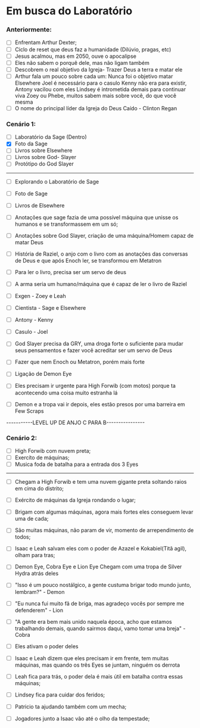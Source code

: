 # Em busca do Laboratório

### Anteriormente:

- [ ] Enfrentam Arthur Dexter;
- [ ] Ciclo de reset que deus faz a humanidade (Dilúvio, pragas, etc)
- [ ] Jesus acalmou, mas em 2050, ouve o apocalipse
- [ ] Eles não sabem o porquê dele, mas não ligam também
- [ ] Descobrem o real objetivo da Igreja- Trazer Deus a terra e matar ele
- [ ] Arthur fala um pouco sobre cada um:
      Nunca foi o objetivo matar Elsewhere
      Joel é necessário para o casulo
      Kenny não era para existir, Antony vacilou com eles
      Lindsey é intrometida demais para continuar viva
      Zoey ou Phebe, muitos sabem mais sobre você, do que você mesma
- [ ] O nome do principal líder da Igreja do Deus Caído - Clinton Regan

### Cenário 1:

- [ ] Laboratório da Sage (Dentro)
- [x] Foto da Sage
- [ ] Livros sobre Elsewhere
- [ ] Livros sobre God- Slayer
- [ ] Protótipo do God Slayer

---

- [ ] Explorando o Laboratório de Sage
- [ ] Foto de Sage
- [ ] Livros de Elsewhere
- [ ] Anotações que sage fazia de uma possível máquina que unisse os humanos e se transformassem em um só;
- [ ] Anotações sobre God Slayer, criação de uma máquina/Homem capaz de matar Deus
- [ ] História de Raziel, o anjo com o livro com as anotações das conversas de Deus e que após Enoch ler, se transformou em Metatron
- [ ] Para ler o livro, precisa ser um servo de deus
- [ ] A arma seria um humano/máquina que é capaz de ler o livro de Raziel

- [ ] Exgen - Zoey e Leah
- [ ] Cientista - Sage e Elsewhere
- [ ] Antony - Kenny
- [ ] Casulo - Joel

- [ ] God Slayer precisa da GRY, uma droga forte o suficiente para mudar seus pensamentos e fazer você acreditar ser um servo de Deus
- [ ] Fazer que nem Enoch ou Metatron, porém mais forte

- [ ] Ligação de Demon Eye
- [ ] Eles precisam ir urgente para High Forwib (com motos) porque ta acontecendo uma coisa muito estranha lá
- [ ] Demon e a tropa vai ir depois, eles estão presos por uma barreira em Few Scraps

-----------LEVEL UP DE ANJO C PARA B----------------

### Cenário 2:

- [ ] High Forwib com nuvem preta;
- [ ] Exercíto de máquinas;
- [ ] Musica foda de batalha para a entrada dos 3 Eyes

---

- [ ] Chegam a High Forwib e tem uma nuvem gigante preta soltando raios em cima do distrito;
- [ ] Exército de máquinas da Igreja rondando o lugar;

- [ ] Brigam com algumas máquinas, agora mais fortes eles conseguem levar uma de cada;
- [ ] São muitas máquinas, não param de vir, momento de arrependimento de todos;
- [ ] Isaac e Leah salvam eles com o poder de Azazel e Kokabiel(Titã agil), olham para tras;

- [ ] Demon Eye, Cobra Eye e Lion Eye Chegam com uma tropa de Silver Hydra atrás deles
- [ ] "Isso é um pouco nostálgico, a gente custuma brigar todo mundo junto, lembram?" - Demon
- [ ] "Eu nunca fui muito fã de briga, mas agradeço vocês por sempre me defenderem" - Lion
- [ ] "A gente era bem mais unido naquela época, acho que estamos trabalhando demais, quando sairmos daqui, vamo tomar uma breja" - Cobra
- [ ] Eles ativam o poder deles

- [ ] Isaac e Leah dizem que eles precisam ir em frente, tem muitas máquinas, mas quando os três Eyes se juntam, ninguém os derrota
- [ ] Leah fica para trás, o poder dela é mais útil em batalha contra essas máquinas;
- [ ] Lindsey fica para cuidar dos feridos;
- [ ] Patricio ta ajudando também com um mecha;

- [ ] Jogadores junto a Isaac vão até o olho da tempestade;
